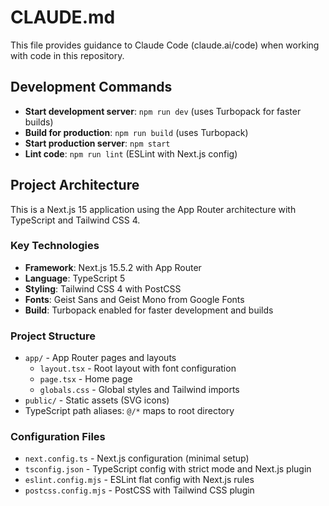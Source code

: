 # CLAUDE.md

This file provides guidance to Claude Code (claude.ai/code) when working with code in this repository.

## Development Commands

- **Start development server**: `npm run dev` (uses Turbopack for faster builds)
- **Build for production**: `npm run build` (uses Turbopack)
- **Start production server**: `npm start`
- **Lint code**: `npm run lint` (ESLint with Next.js config)

## Project Architecture

This is a Next.js 15 application using the App Router architecture with TypeScript and Tailwind CSS 4.

### Key Technologies
- **Framework**: Next.js 15.5.2 with App Router
- **Language**: TypeScript 5
- **Styling**: Tailwind CSS 4 with PostCSS
- **Fonts**: Geist Sans and Geist Mono from Google Fonts
- **Build**: Turbopack enabled for faster development and builds

### Project Structure
- `app/` - App Router pages and layouts
  - `layout.tsx` - Root layout with font configuration
  - `page.tsx` - Home page
  - `globals.css` - Global styles and Tailwind imports
- `public/` - Static assets (SVG icons)
- TypeScript path aliases: `@/*` maps to root directory

### Configuration Files
- `next.config.ts` - Next.js configuration (minimal setup)
- `tsconfig.json` - TypeScript config with strict mode and Next.js plugin
- `eslint.config.mjs` - ESLint flat config with Next.js rules
- `postcss.config.mjs` - PostCSS with Tailwind CSS plugin